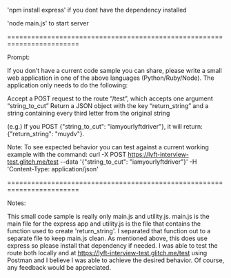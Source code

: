 'npm install express' if you dont have the dependency installed

'node main.js' to start server

========================================================================

Prompt:

If you don’t have a current code sample you can share, please write a small web application in one of the above languages (Python/Ruby/Node). The application only needs to do the following:

Accept a POST request to the route “/test”, which accepts one argument “string_to_cut”
Return a JSON object with the key “return_string” and a string containing every third letter from the original string

(e.g.) If you POST {"string_to_cut": "iamyourlyftdriver"}, it will return: {"return_string": "muydv"}.

Note: To see expected behavior you can test against a current working example with the command: curl -X POST https://lyft-interview-test.glitch.me/test --data '{"string_to_cut": "iamyourlyftdriver"}' -H 'Content-Type: application/json'

========================================================================

Notes:

This small code sample is really only main.js and utility.js.  main.js is the main file for the express app and utility.js is the file that contains the function used to create 'return_string'.  I separated that function out to a separate file to keep main.js clean.  As mentioned above, this does use express so please install that dependency if needed.  I was able to test the route both locally and at https://lyft-interview-test.glitch.me/test using Postman and I believe I was able to achieve the desired behavior.  Of course, any feedback would be appreciated.
